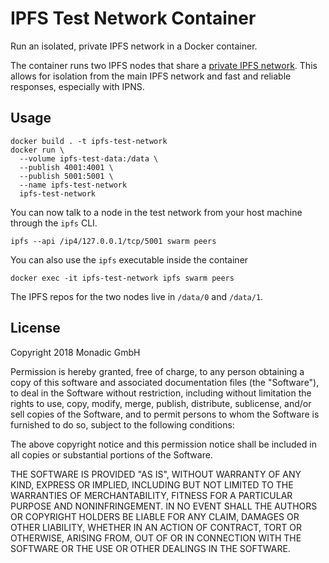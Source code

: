 IPFS Test Network Container
===========================

Run an isolated, private IPFS network in a Docker container.

The container runs two IPFS nodes that share a [private IPFS
network][ipfs-private-network]. This allows for isolation from the main IPFS
network and fast and reliable responses, especially with IPNS.

[ipfs-private-network]: https://github.com/ipfs/go-ipfs/blob/master/docs/experimental-features.md#private-networks

Usage
-----

```
docker build . -t ipfs-test-network
docker run \
  --volume ipfs-test-data:/data \
  --publish 4001:4001 \
  --publish 5001:5001 \
  --name ipfs-test-network
  ipfs-test-network
```

You can now talk to a node in the test network from your host machine through
the `ipfs` CLI.

```
ipfs --api /ip4/127.0.0.1/tcp/5001 swarm peers
```

You can also use the `ipfs` executable inside the container

```
docker exec -it ipfs-test-network ipfs swarm peers
```

The IPFS repos for the two nodes live in `/data/0` and `/data/1`.

License
-------

Copyright 2018 Monadic GmbH

Permission is hereby granted, free of charge, to any person obtaining a copy of
this software and associated documentation files (the "Software"), to deal in
the Software without restriction, including without limitation the rights to
use, copy, modify, merge, publish, distribute, sublicense, and/or sell copies of
the Software, and to permit persons to whom the Software is furnished to do so,
subject to the following conditions:

The above copyright notice and this permission notice shall be included in all
copies or substantial portions of the Software.

THE SOFTWARE IS PROVIDED "AS IS", WITHOUT WARRANTY OF ANY KIND, EXPRESS OR
IMPLIED, INCLUDING BUT NOT LIMITED TO THE WARRANTIES OF MERCHANTABILITY, FITNESS
FOR A PARTICULAR PURPOSE AND NONINFRINGEMENT. IN NO EVENT SHALL THE AUTHORS OR
COPYRIGHT HOLDERS BE LIABLE FOR ANY CLAIM, DAMAGES OR OTHER LIABILITY, WHETHER
IN AN ACTION OF CONTRACT, TORT OR OTHERWISE, ARISING FROM, OUT OF OR IN
CONNECTION WITH THE SOFTWARE OR THE USE OR OTHER DEALINGS IN THE SOFTWARE.
